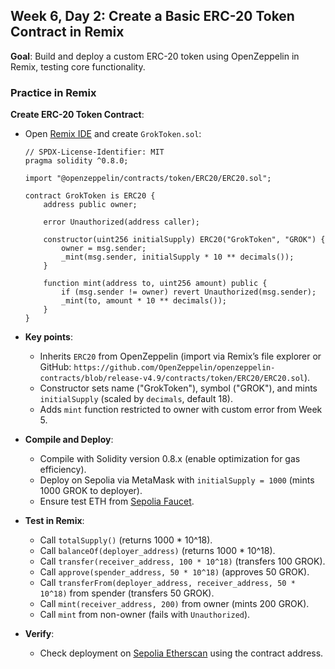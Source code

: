 ## Week 6, Day 2: Create a Basic ERC-20 Token Contract in Remix

**Goal**: Build and deploy a custom ERC-20 token using OpenZeppelin in Remix, testing core functionality.

### Practice in Remix

**Create ERC-20 Token Contract**:

- Open [Remix IDE](https://remix.ethereum.org/) and create `GrokToken.sol`:

  ```
  // SPDX-License-Identifier: MIT
  pragma solidity ^0.8.0;

  import "@openzeppelin/contracts/token/ERC20/ERC20.sol";

  contract GrokToken is ERC20 {
      address public owner;

      error Unauthorized(address caller);

      constructor(uint256 initialSupply) ERC20("GrokToken", "GROK") {
          owner = msg.sender;
          _mint(msg.sender, initialSupply * 10 ** decimals());
      }

      function mint(address to, uint256 amount) public {
          if (msg.sender != owner) revert Unauthorized(msg.sender);
          _mint(to, amount * 10 ** decimals());
      }
  }
  ```

- **Key points**:
  - Inherits `ERC20` from OpenZeppelin (import via Remix’s file explorer or GitHub: `https://github.com/OpenZeppelin/openzeppelin-contracts/blob/release-v4.9/contracts/token/ERC20/ERC20.sol`).
  - Constructor sets name ("GrokToken"), symbol ("GROK"), and mints `initialSupply` (scaled by `decimals`, default 18).
  - Adds `mint` function restricted to owner with custom error from Week 5.
- **Compile and Deploy**:
  - Compile with Solidity version 0.8.x (enable optimization for gas efficiency).
  - Deploy on Sepolia via MetaMask with `initialSupply = 1000` (mints 1000 GROK to deployer).
  - Ensure test ETH from [Sepolia Faucet](https://sepoliafaucet.com/).
- **Test in Remix**:
  - Call `totalSupply()` (returns 1000 \* 10^18).
  - Call `balanceOf(deployer_address)` (returns 1000 \* 10^18).
  - Call `transfer(receiver_address, 100 * 10^18)` (transfers 100 GROK).
  - Call `approve(spender_address, 50 * 10^18)` (approves 50 GROK).
  - Call `transferFrom(deployer_address, receiver_address, 50 * 10^18)` from spender (transfers 50 GROK).
  - Call `mint(receiver_address, 200)` from owner (mints 200 GROK).
  - Call `mint` from non-owner (fails with `Unauthorized`).
- **Verify**:
  - Check deployment on [Sepolia Etherscan](https://sepolia.etherscan.io/) using the contract address.
